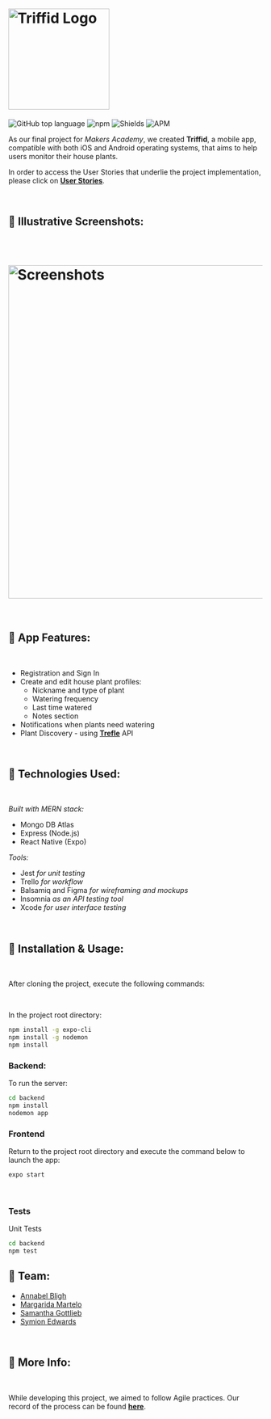 
<h1 align="left"><img width="200" 
alt="Triffid Logo" 
src="https://user-images.githubusercontent.com/65411964/106170648-8f25d580-6188-11eb-8597-0160cd9ec8f1.png"> </h1>

![GitHub top language](https://img.shields.io/github/languages/top/samanthagottlieb/triffid)
![npm](https://img.shields.io/npm/v/npm)
![Shields](https://img.shields.io/david/dev/samanthagottlieb/triffid)
![APM](https://img.shields.io/apm/l/react)

 As our final project for *Makers Academy*, we created **Triffid**, a mobile app, compatible with both iOS and Android operating systems, that aims to help users monitor their house plants.   


In order to access the User Stories that underlie the project implementation, please click on [**User Stories**](https://github.com/samanthagottlieb/triffid/blob/updatingREADME/UserStories.md).

<p>&nbsp;</p>

## 🌱 **Illustrative Screenshots:**
<p>&nbsp;</p>

<h1 align="left"><img width="660" alt="Screenshots" 
src="https://user-images.githubusercontent.com/65411964/106216737-b2be3f80-61cb-11eb-9a0d-72464d2baac0.png"> </h1>

<p>&nbsp;</p>

## 🌱 **App Features:**

<p>&nbsp;</p>

* Registration and Sign In 
* Create and edit house plant profiles:
    * Nickname and type of plant
    * Watering frequency
    * Last time watered
    * Notes section
* Notifications when plants need watering
* Plant Discovery - using [**Trefle**](https://trefle.io/) API

<p>&nbsp;</p>

## 🌱 **Technologies Used:**
<p>&nbsp;</p>

*Built with MERN stack:*

* Mongo DB Atlas
* Express (Node.js) 
* React Native (Expo)

*Tools:*
* Jest *for unit testing*
* Trello *for workflow*
* Balsamiq and Figma *for wireframing and mockups*
* Insomnia *as an API testing tool*
* Xcode *for user interface testing*

<p>&nbsp;</p>

## 🌱 **Installation & Usage:**
<p>&nbsp;</p>
After cloning the project, execute the following commands: 
<p>&nbsp;</p>

In the project root directory:
```bash
npm install -g expo-cli 
npm install -g nodemon 
npm install 
```
### **Backend:**
To run the server:

```bash 
cd backend
npm install 
nodemon app 
```

### **Frontend** 
Return to the project root directory and execute the command below to launch the app:

```bash
expo start  
```
<p>&nbsp;</p>

### **Tests**
Unit Tests

```bash
cd backend
npm test
```


## 🌱 **Team:**

* [Annabel Bligh](https://github.com/kabligh)
* [Margarida Martelo](https://github.com/margmartelo)
* [Samantha Gottlieb](https://github.com/samanthagottlieb)
* [Symion Edwards](https://github.com/sedwards93)


<p>&nbsp;</p>

## 🌱 **More Info:**
<p>&nbsp;</p>
 
 While developing this project, we aimed to follow Agile practices. Our record of the process can be found [**here**](https://github.com/samanthagottlieb/triffid/wiki/Log).